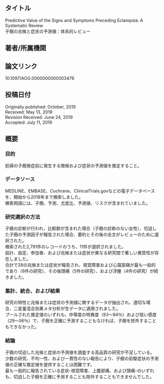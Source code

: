 ## タイトル
Predictive Value of the Signs and Symptoms Preceding Eclampsia: A Systematic Review  
子癇の兆候と症状の予測値：体系的レビュー

## 著者/所属機関

## 論文リンク
10.1097/AOG.0000000000003476

## 投稿日付
Originally published: October, 2019  
Received: May 13, 2019  
Revision Received: June 24, 2019  
Accepted: July 11, 2019

## 概要
### 目的
妊婦の子癇発症前に発生する徴候および症状の予測値を推定すること。

### データソース
MEDLINE、EMBASE、Cochrane、ClinicalTrials.govなどの電子データベースを、開始から2018年まで検索しました。  
検索用語には、子癇、予測、尤度比、予測値、リスクが含まれていました。

### 研究選択の方法
子癇の診断が行われ、比較群が含まれた場合（子癇の診断のない女性）、切迫した子癇の予測因子が報告された場合、要約とその後の全文がレビューのために選択された。  
検索された2,791件のレコードのうち、11件が選択されました。  
設計、設定、参加者、および兆候または症状が異なる研究間で著しい異質性が存在しました。  
合計で28の兆候または症状が報告され、視覚障害および心窩部痛が最も一般的であり（6件の研究）、その後頭痛（5件の研究）、および浮腫（4件の研究）が続きました。

### 集計、統合、および結果
研究の特性と兆候または症状の予測値に関するデータが抽出され、適切な場合、二変量混合効果メタ分析が生データに適用されました。  
プールされた推定値のいずれも、中等度の特異度（83〜94％）および低い感度（29〜56％）で、子癇を正確に予測することもなければ、子癇を除外することもできなかった。

### 結論
子癇の切迫した兆候と症状の予測値を調査する高品質の研究が不足している。  
少数の研究、不均一性、および一貫性のない報告により、子癇の前駆症状の予測値の正確な推定値を提供することは困難です。  
最も一般的に報告されている症状-視覚障害、上腹部痛、および頭痛-のいずれも、切迫した子癇を正確に予測することも除外することもできませんでした。

